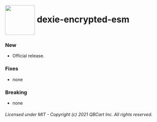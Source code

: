 # <img align="center" src="https://avatars2.githubusercontent.com/u/45455933" width="96" height="96" /> dexie-encrypted-esm

### New

- Official release.

### Fixes

- none

### Breaking

- none

###### Licensed under MIT - Copyright (c) 2021 QBCart Inc. All rights reserved.

